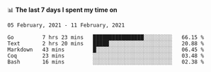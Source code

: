 <!--
### Hi there 👋

- 🤔 I was learning formal verification with Coq formally, but want to **build things** now.
- 😬 I am broadly interested in **computer systems** and **programming languages** (just a beginner 🥺).
- 🤩 (I hope I can) code for fun!

<img src="https://github-readme-stats.vercel.app/api?username=xxchan&show_icons=true&icon_color=0366d6&text_color=24292e&bg_color=ffffff&hide_title=true" />

---
-->


📊 **The last 7 days I spent my time on** 

<!--START_SECTION:waka-->
```text
05 February, 2021 - 11 February, 2021

Go         7 hrs 23 mins   ████████████████░░░░░░░░░   66.15 % 
Text       2 hrs 20 mins   █████░░░░░░░░░░░░░░░░░░░░   20.88 % 
Markdown   43 mins         █░░░░░░░░░░░░░░░░░░░░░░░░   06.45 % 
Coq        23 mins         ░░░░░░░░░░░░░░░░░░░░░░░░░   03.48 % 
Bash       16 mins         ░░░░░░░░░░░░░░░░░░░░░░░░░   02.38 %
```
<!--END_SECTION:waka-->

<!--
**xxchan/xxchan** is a ✨ _special_ ✨ repository because its `README.md` (this file) appears on your GitHub profile.

Here are some ideas to get you started:

- 🔭 I’m currently working on ...
- 🌱 I’m currently learning ...
- 👯 I’m looking to collaborate on ...
- 🤔 I’m looking for help with ...
- 💬 Ask me about ...
- 📫 How to reach me: ...
- 😄 Pronouns: ...
- ⚡ Fun fact: ...
-->
